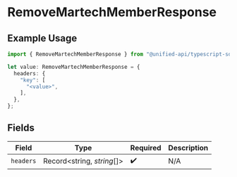 # RemoveMartechMemberResponse

## Example Usage

```typescript
import { RemoveMartechMemberResponse } from "@unified-api/typescript-sdk/sdk/models/operations";

let value: RemoveMartechMemberResponse = {
  headers: {
    "key": [
      "<value>",
    ],
  },
};
```

## Fields

| Field                      | Type                       | Required                   | Description                |
| -------------------------- | -------------------------- | -------------------------- | -------------------------- |
| `headers`                  | Record<string, *string*[]> | :heavy_check_mark:         | N/A                        |